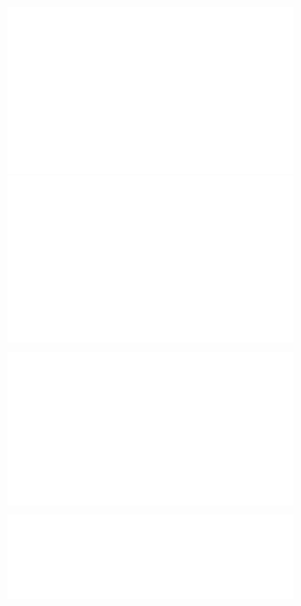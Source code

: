 ![Overview](https://raw.githubusercontent.com/joekendal/gh-stats/master/generated/overview.svg)
![Languages](https://raw.githubusercontent.com/joekendal/gh-stats/master/generated/languages.svg)

![Trophies](https://raw.githubusercontent.com/joekendal/joekendal/main/metrics.plugin.achievements.svg)

![RecentLanguages](https://raw.githubusercontent.com/joekendal/joekendal/main/metrics.plugin.languages.recent.svg)
